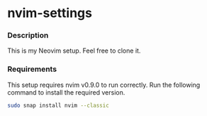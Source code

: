 # nvim-settings

### Description
This is my Neovim setup. Feel free to clone it.

### Requirements
This setup requires nvim v0.9.0 to run correctly. Run the following command to install the required version.

```sh
sudo snap install nvim --classic
```
